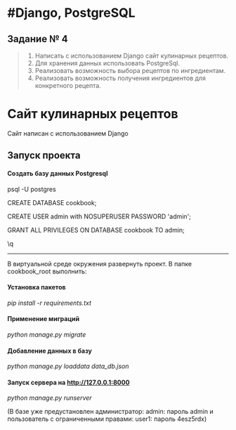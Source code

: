 # #Django, PostgreSQL
## Задание № 4
> 1. Написать с использованием Django сайт кулинарных рецептов.
> 2. Для хранения данных использовать PostgreSql.
> 3. Реализовать возможность выбора рецептов по ингредиентам.
> 4. Реализовать возможность получения ингредиентов для конкретного рецепта.


# Сайт кулинарных рецептов

Сайт написан с использованием Django

## Запуск проекта

#### Создать базу данных Postgresql
psql -U postgres

CREATE DATABASE cookbook;

CREATE USER admin with NOSUPERUSER PASSWORD 'admin';

GRANT ALL PRIVILEGES ON DATABASE cookbook TO admin;

\q

----------------------

В виртуальной среде окружения развернуть проект.
В папке cookbook_root выполнить:
#### Установка пакетов
*pip install -r requirements.txt*
#### Применение миграций
*python manage.py migrate*
#### Добавление данных в базу
*python manage.py loaddata data_db.json*
#### Запуск сервера на http://127.0.0.1:8000
*python manage.py runserver*


(В базе уже предустановлен администратор:
admin: пароль admin
и пользователь с ограниченными правами:
user1: пароль 4esz5rdx)
